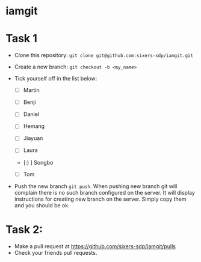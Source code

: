 # iamgit

# Task 1

- Clone this repository: ``git clone git@github.com:sixers-sdp/iamgit.git``
- Create a new branch: ``git checkout -b <my_name>``

- Tick yourself off in the list below:

  - [ ] Martin
  
  - [ ] Benji
  
  - [ ] Daniel
  
  - [ ] Hemang
  
  - [ ] Jiayuan
  
  - [ ] Laura
  
  - [:) ] Songbo
  
  - [ ] Tom


- Push the new branch ``git push``. When pushing new branch git will complain there is no such branch configured on the server. It will display instructions for creating new branch on the server. Simply copy them and you should be ok. 

# Task 2:

- Make a pull request at https://github.com/sixers-sdp/iamgit/pulls
- Check your friends pull requests.
